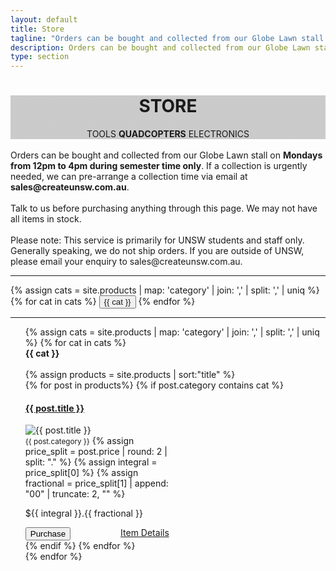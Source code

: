 ```yaml
---
layout: default
title: Store
tagline: "Orders can be bought and collected from our Globe Lawn stall on Mondays from 12pm to 4pm during semester time only."
description: Orders can be bought and collected from our Globe Lawn stall on Mondays from 12pm to 4pm during semester time only.
type: section
---
```


<style type="text/css">
.store-cover {
  background-image: linear-gradient( rgba(0, 0, 0, 0.2), rgba(0, 0, 0, 0.2) ), url(/images/Cover/store.jpg);
	background-attachment: fixed;
}
</style>

<div class="jumbotron general-cover store-cover" >
  <div class="wrapper">
    <center>
      <h1><b>STORE</b></h1>
      <span>TOOLS <b>QUADCOPTERS</b> ELECTRONICS</span>
    </center>
  </div>
</div>

<div class="wrapper">


<div class="str-sub">
<br>Orders can be bought and collected from our Globe Lawn stall on <b>Mondays from 12pm to 4pm during semester time only</b>. If a collection is urgently needed, we can pre-arrange a collection time via email at <b>sales@createunsw.com.au</b>.
<br><br>Talk to us before purchasing anything through this page. We may not have all items in stock.
<br><br>Please note: This service is primarily for UNSW students and staff only. Generally speaking, we do not ship orders. If you are outside of UNSW, please email your enquiry to sales@createunsw.com.au.
</div>


<div style="display: inline"><hr>
	{% assign cats =  site.products | map: 'category' | join: ','  | split: ',' | uniq %}
	{% for cat in cats %}
	<button class="btn btn-standard store-btn" onclick="location.href='#{{ cat }}'"><a>{{ cat }}</a></button>
	{% endfor %}<hr>
</div>

<ul class="post-list">
	{% assign cats =  site.products | map: 'category' | join: ','  | split: ',' | uniq %}
    {% for cat in cats %}
	    <div class="postBody">
			<div class="manual-post">
				<div class="manual manual-title" id="{{ cat }}">
			 		<strong>{{ cat }}</strong>
				</div>
			</div><br>
			{% assign products = site.products | sort:"title" %}
	    	<div class="product-pod">
		    {% for post in products%}
		    	{% if post.category contains cat %}
				<div class="panel panel-default" style="width:230px;">
				  <div class="panel-heading">
				    <h4 class="panel-title"><a href="{{ site.baseurl }}{{ post.url }}">{{ post.title }}</a></h4>
				  </div>
				  <div class="panel-body product-subpod">
				    <img src="{{ post.image }}" alt="{{ post.title }}" class="img-thumbnail"/>
				    <br><small>{{ post.category }}</small>
					{% assign price_split = post.price | round: 2 | split: "." %}
					{% assign integral = price_split[0] %}
					{% assign fractional = price_split[1] | append: "00" | truncate: 2, "" %}
				    <p>${{ integral }}.{{ fractional }}</p>
				  </div>
				  <div class="panel-footer">
				    <button class="btn btn-secondary snipcart-add-item"
				      data-item-name="{{ post.title }}"
				      data-item-id="{{ post.sku }}"
				      data-item-image="{{ post.image }}"
				      data-item-url="{{ site.baseurl }}"
				      data-item-price="{{ post.price }}">
				      <i class="fa fa-shopping-cart" aria-hidden="true"></i>
				      Purchase
				    </button>
				    <a style="float:right" href="{{ site.baseurl }}{{ post.url }}" alt="{{ post.title }}">Item Details</a>
				  </div>
				</div>
	    		{% endif %}
   			 {% endfor %}
			</div>
		</div>
	{% endfor %}
</ul>

</div>